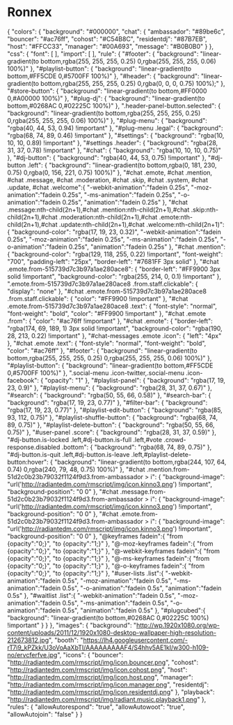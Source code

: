 Ronnex
======

{
    "colors": {
        "background": "#000000",
        "chat": {
            "ambassador": "#89be6c",
            "bouncer": "#ac76ff",
            "cohost": "#C54B8C",
            "residentdj": "#87B7EB",
            "host": "#FFCC33",
            "manager": "#00A693",
            "message": "#B0B0B0"
        }
    },
    "css": {
        "font": [
        ],
        "import": [
        ],
        "rule": {
            "#footer": {
                "background": "linear-gradient(to bottom,rgba(255, 255, 255, 0.25) 0,rgba(255, 255, 255, 0.06) 100%)"
            },
            "#playlist-button": {
                "background": "linear-gradient(to bottom,#FF5CDE 0,#5700FF 100%)"
            },
            "#header": {
                "background": "linear-gradient(to bottom,rgba(255, 255, 255, 0.25) 0,rgba(0, 0, 0, 0.75) 100%);"
            },
            "#store-button": {
                "background": "linear-gradient(to bottom,#FF0000 0,#A00000 100%)"
            },
            "#plug-dj": {
                "background": "linear-gradient(to bottom,#0268AC 0,#02225C 100%)"
            },
            ".header-panel-button.selected": {
                "background": "linear-gradient(to bottom,rgba(255, 255, 255, 0.25) 0,rgba(255, 255, 255, 0.06) 100%)"
            },
            "#plug-menu": {
                "background": "rgba(40, 44, 53, 0.94) !important"
            },
            "#plug-menu .legal": {
                "background": "rgba(68, 74, 89, 0.46) !important"
            },
            "#settings": {
                "background": "rgba(10, 10, 10, 0.89) !important"
            },
            "#settings .header": {
                "background": "rgba(28, 31, 37, 0.78) !important"
            },
            "#chat": {
                "background": "rgba(10, 10, 10, 0.75)"
            },
            "#dj-button": {
                "background": "rgba(40, 44, 53, 0.75) !important"
            },
            "#dj-button .left": {
                "background": "linear-gradient(to bottom,rgba(0, 181, 230, 0.75) 0,rgba(0, 156, 221, 0.75) 100%)"
            },
            "#chat .emote, #chat .mention, #chat .message, #chat .moderation, #chat .skip, #chat .system, #chat .update, #chat .welcome":{
                "-webkit-animation":"fadein 0.25s",
                "-moz-animation":"fadein 0.25s",
                "-ms-animation":"fadein 0.25s",
                "-o-animation":"fadein 0.25s",
                "animation":"fadein 0.25s"
            },
            "#chat .message:nth-child(2n+1),#chat .mention:nth-child(2n+1),#chat .skip:nth-child(2n+1),#chat .moderation:nth-child(2n+1),#chat .emote:nth-child(2n+1),#chat .update:nth-child(2n+1),#chat .welcome:nth-child(2n+1)": {
                "background-color": "rgba(17, 19, 23, 0.32)",
                "-webkit-animation":"fadein 0.25s",
                "-moz-animation":"fadein 0.25s",
                "-ms-animation":"fadein 0.25s",
                "-o-animation":"fadein 0.25s",
                "animation":"fadein 0.25s"
            },
            "#chat .mention": {
                "background-color": "rgba(129, 118, 255, 0.22) !important",
                "font-weight": "700",
                "padding-left": "25px",
                "border-left": "#7681FF 3px solid"
            },
            "#chat .emote.from-515739d7c3b97a1ae280ace8": {
                "border-left": "#FF9900 3px solid !important",
                "background-color": "rgba(255, 214, 0, 0.1) !important"
            },
            ".emote.from-515739d7c3b97a1ae280ace8 .from.staff.clickable": {
                "display": "none"
            },
            "#chat .emote.from-515739d7c3b97a1ae280ace8 .from.staff.clickable": {
                "color": "#FF9900 !important"
            },
            "#chat .emote.from-515739d7c3b97a1ae280ace8 .text": {
                "font-style": "normal",
                "font-weight": "bold",
                "color": "#FF9900 !important"
            },
            "#chat .emote .from": {
                 "color": "#ac76ff !important"
            },
            "#chat .emote": {
                "border-left": "rgba(174, 69, 189, 1) 3px solid !important",
                "background-color": "rgba(190, 28, 213, 0.22) !important"
            },
            "#chat-messages .emote .icon": {
                "left": "4px"
            },
            "#chat .emote .text": {
                "font-style": "normal",
                "font-weight": "bold",
                "color": "#ac76ff"
            },
            "#footer": {
                "background": "linear-gradient(to bottom,rgba(255, 255, 255, 0.25) 0,rgba(255, 255, 255, 0.06) 100%)"
            },
            "#playlist-button": {
                "background": "linear-gradient(to bottom,#FF5CDE 0,#5700FF 100%)"
            },
            ".social-menu .icon-twitter,.social-menu .icon-facebook": {
                "opacity": "1"
            },
            "#playlist-panel": {
                "background": "rgba(17, 19, 23, 0.9)"
            },
            "#playlist-menu": {
                "background": "rgba(28, 31, 37, 0.67)"
            },
            "#search": {
                "background": "rgba(50, 55, 66, 0.58)"
            },
            "#search-bar": {
                "background": "rgba(17, 19, 23, 0.77)"
            },
            "#filter-bar": {
                "background": "rgba(17, 19, 23, 0.77)"
            },
            "#playlist-edit-button": {
                "background": "rgba(85, 93, 112, 0.75)"
            },
            "#playlist-shuffle-button": {
                "background": "rgba(68, 74, 89, 0.75)"
            },
            "#playlist-delete-button": {
                "background": "rgba(50, 55, 66, 0.75)"
            },
            "#user-panel .score": {
                "background": "rgba(28, 31, 37, 0.59)"
            },
            "#dj-button.is-locked .left,#dj-button.is-full .left,#vote .crowd-response.disabled .bottom": {
                "background": "rgba(68, 74, 89, 0.75)"
            },
            "#dj-button.is-quit .left,#dj-button.is-leave .left,#playlist-delete-button:hover": {
                "background": "linear-gradient(to bottom,rgba(244, 107, 64, 0.74) 0,rgba(240, 79, 48, 0.75) 100%)"
            },
            "#chat .mention.from-51d2c0b23b79032f1124f9d3.from-ambassador > i": {
                "background-image": "url('http://radiantedm.com/rmscript/img/icon.kinno3.png') !important",
                "background-position": "0 0"
            },
            "#chat .message.from-51d2c0b23b79032f1124f9d3.from-ambassador > i": {
                "background-image": "url('http://radiantedm.com/rmscript/img/icon.kinno3.png') !important",
                "background-position": "0 0"
            },
            "#chat .emote.from-51d2c0b23b79032f1124f9d3.from-ambassador > i": {
                "background-image": "url('http://radiantedm.com/rmscript/img/icon.kinno3.png') !important",
                "background-position": "0 0"
            },
            "@keyframes fadein":{
               "from {opacity":"0;}",
               "to {opacity":"1;}"
            },
            "@-moz-keyframes fadein":{
               "from {opacity":"0;}",
               "to {opacity":"1;}"
            },
            "@-webkit-keyframes fadein":{
               "from {opacity":"0;}",
               "to {opacity":"1;}"
            },
            "@-ms-keyframes fadein":{
               "from {opacity":"0;}",
               "to {opacity":"1;}"
            },
            "@-o-keyframes fadein":{
               "from {opacity":"0;}",
               "to {opacity":"1;}"
            },
            "#user-lists .list":{
               "-webkit-animation":"fadein 0.5s",
               "-moz-animation":"fadein 0.5s",
               "-ms-animation":"fadein 0.5s",
               "-o-animation":"fadein 0.5s",
               "animation":"fadein 0.5s"
            },
            "#waitlist .list":{
               "-webkit-animation":"fadein 0.5s",
               "-moz-animation":"fadein 0.5s",
               "-ms-animation":"fadein 0.5s",
               "-o-animation":"fadein 0.5s",
               "animation":"fadein 0.5s"
            },
            "#plugcubed":{
               "background": "linear-gradient(to bottom,#0268AC 0,#02225C 100%) !important"
            }
        }
    },
    "images": {
        "background": "http://wp.1920x1080.org/wp-content/uploads/2011/12/1920x1080-desktop-wallpaper-high-resolution-212673812.jpg",
        "booth": "https://lh4.googleusercontent.com/-rT7i9_kPZkk/U3oVoAaXbTI/AAAAAAAAAF4/S4hhv5AE1kI/w300-h109-no/ervcferfve.jpg",
        "icons": {
            "bouncer": "http://radiantedm.com/rmscript/img/icon.bouncer.png",
            "cohost": "http://radiantedm.com/rmscript/img/icon.cohost.png",
            "host": "http://radiantedm.com/rmscript/img/icon.host.png",
            "manager": "http://radiantedm.com/rmscript/img/icon.manager.png",
            "residentdj": "http://radiantedm.com/rmscript/img/icon.residentdj.png"
        },
        "playback": "http://radiantedm.com/rmscript/img/radiant.music.playback1.png"
    },
    "rules": {
        "allowAutorespond": "true",
        "allowAutowoot": "true",
        "allowAutojoin": "false"
    }
}

